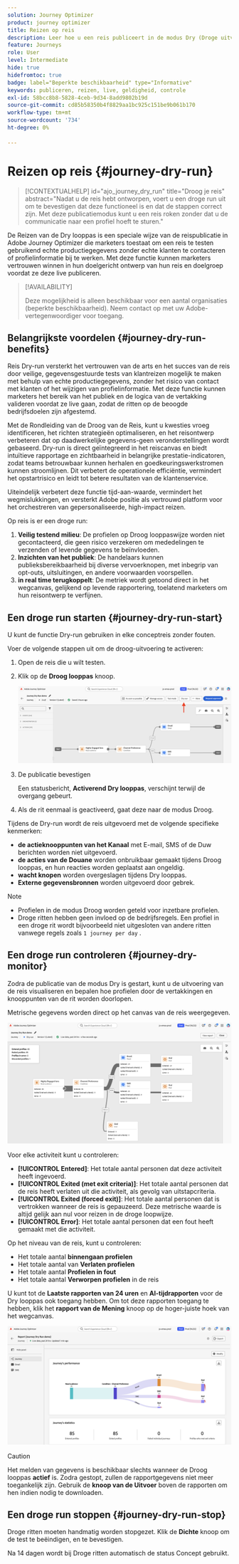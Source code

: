 ```yaml
---
solution: Journey Optimizer
product: journey optimizer
title: Reizen op reis
description: Leer hoe u een reis publiceert in de modus Dry (Droge uitvoering)
feature: Journeys
role: User
level: Intermediate
hide: true
hidefromtoc: true
badge: label="Beperkte beschikbaarheid" type="Informative"
keywords: publiceren, reizen, live, geldigheid, controle
exl-id: 58bcc8b8-5828-4ceb-9d34-8add9802b19d
source-git-commit: cd85b58350b4f8829aa1bc925c151be9b061b170
workflow-type: tm+mt
source-wordcount: '734'
ht-degree: 0%

---
```


# Reizen op reis {#journey-dry-run}

>[!CONTEXTUALHELP]
>id="ajo_journey_dry_run"
>title="Droog je reis"
>abstract="Nadat u de reis hebt ontworpen, voert u een droge run uit om te bevestigen dat deze functioneel is en dat de stappen correct zijn. Met deze publicatiemodus kunt u een reis roken zonder dat u de communicatie naar een profiel hoeft te sturen."

De Reizen van de Dry looppas is een speciale wijze van de reispublicatie in Adobe Journey Optimizer die marketers toestaat om een reis te testen gebruikend echte productiegegevens zonder echte klanten te contacteren of profielinformatie bij te werken.  Met deze functie kunnen marketers vertrouwen winnen in hun doelgericht ontwerp van hun reis en doelgroep voordat ze deze live publiceren.


>[!AVAILABILITY]
>
>Deze mogelijkheid is alleen beschikbaar voor een aantal organisaties (beperkte beschikbaarheid). Neem contact op met uw Adobe-vertegenwoordiger voor toegang.


## Belangrijkste voordelen {#journey-dry-run-benefits}

Reis Dry-run versterkt het vertrouwen van de arts en het succes van de reis door veilige, gegevensgestuurde tests van klantreizen mogelijk te maken met behulp van echte productiegegevens, zonder het risico van contact met klanten of het wijzigen van profielinformatie. Met deze functie kunnen marketers het bereik van het publiek en de logica van de vertakking valideren voordat ze live gaan, zodat de ritten op de beoogde bedrijfsdoelen zijn afgestemd.

Met de Rondleiding van de Droog van de Reis, kunt u kwesties vroeg identificeren, het richten strategieën optimaliseren, en het reisontwerp verbeteren dat op daadwerkelijke gegevens-geen veronderstellingen wordt gebaseerd. Dry-run is direct geïntegreerd in het reiscanvas en biedt intuïtieve rapportage en zichtbaarheid in belangrijke prestatie-indicatoren, zodat teams betrouwbaar kunnen herhalen en goedkeuringswerkstromen kunnen stroomlijnen. Dit verbetert de operationele efficiëntie, vermindert het opstartrisico en leidt tot betere resultaten van de klantenservice.

Uiteindelijk verbetert deze functie tijd-aan-waarde, vermindert het wegmislukkingen, en versterkt Adobe positie als vertrouwd platform voor het orchestreren van gepersonaliseerde, high-impact reizen.

Op reis is er een droge run:

1. **Veilig testend milieu**: De profielen op Droog looppaswijze worden niet gecontacteerd, die geen risico verzekeren om mededelingen te verzenden of levende gegevens te beïnvloeden.
1. **Inzichten van het publiek**: De handelaars kunnen publieksbereikbaarheid bij diverse vervoerknopen, met inbegrip van opt-outs, uitsluitingen, en andere voorwaarden voorspellen.
1. **in real time terugkoppelt**: De metriek wordt getoond direct in het wegcanvas, gelijkend op levende rapportering, toelatend marketers om hun reisontwerp te verfijnen.

## Een droge run starten {#journey-dry-run-start}

U kunt de functie Dry-run gebruiken in elke conceptreis zonder fouten.

Voer de volgende stappen uit om de droog-uitvoering te activeren:

1. Open de reis die u wilt testen.
1. Klik op de **Droog looppas** knoop.

   ![ Begin de reis droge looppas ](assets/dry-run-button.png)

1. De publicatie bevestigen

   Een statusbericht, **Activerend Dry looppas**, verschijnt terwijl de overgang gebeurt.

1. Als de rit eenmaal is geactiveerd, gaat deze naar de modus Droog.

Tijdens de Dry-run wordt de reis uitgevoerd met de volgende specifieke kenmerken:

* **de actieknooppunten van het Kanaal** met E-mail, SMS of de Duw berichten worden niet uitgevoerd.
* **de acties van de Douane** worden onbruikbaar gemaakt tijdens Droog looppas, en hun reacties worden geplaatst aan ongeldig.
* **wacht knopen** worden overgeslagen tijdens Dry looppas.
  <!--You can override the wait block timeouts, then if you have wait blocks duration longer than allowed dry run journey duration, then that branch will not execute completely.-->
* **Externe gegevensbronnen** worden uitgevoerd door gebrek.

>[!NOTE]
>
> * Profielen in de modus Droog worden geteld voor inzetbare profielen.
> * Droge ritten hebben geen invloed op de bedrijfsregels. Een profiel in een droge rit wordt bijvoorbeeld niet uitgesloten van andere ritten vanwege regels zoals `1 journey per day` .

## Een droge run controleren {#journey-dry-monitor}

Zodra de publicatie van de modus Dry is gestart, kunt u de uitvoering van de reis visualiseren en bepalen hoe profielen door de vertakkingen en knooppunten van de rit worden doorlopen.

Metrische gegevens worden direct op het canvas van de reis weergegeven.

![ Monitor de runtime van de reisdroge uitvoering ](assets/dry-run-metrics.png)

Voor elke activiteit kunt u controleren:

* **[!UICONTROL Entered]**: Het totale aantal personen dat deze activiteit heeft ingevoerd.
* **[!UICONTROL Exited (met exit criteria)]**: Het totale aantal personen dat de reis heeft verlaten uit die activiteit, als gevolg van uitstapcriteria.
* **[!UICONTROL Exited (forced exit)]**: Het totale aantal personen dat is vertrokken wanneer de reis is gepauzeerd. Deze metrische waarde is altijd gelijk aan nul voor reizen in de droge loopwijze.
* **[!UICONTROL Error]**: Het totale aantal personen dat een fout heeft gemaakt met die activiteit.


Op het niveau van de reis, kunt u controleren:

* Het totale aantal **binnengaan profielen**
* Het totale aantal van **Verlaten profielen**
* Het totale aantal **Profielen in fout**
* Het totale aantal **Verworpen profielen** in de reis

U kunt tot de **Laatste rapporten van 24 uren** en **Al-tijdrapporten** voor de Dry looppas ook toegang hebben. Om tot deze rapporten toegang te hebben, klik het **rapport van de Mening** knoop op de hoger-juiste hoek van het wegcanvas.

![ heb toegang tot de rapporten voor de runtime van de reisdroge uitvoering ](assets/dry-run-report.png)

>[!CAUTION]
>
> Het melden van gegevens is beschikbaar slechts wanneer de Droog looppas **actief** is.  Zodra gestopt, zullen de rapportgegevens niet meer toegankelijk zijn. Gebruik de **knoop van de Uitvoer** boven de rapporten om hen indien nodig te downloaden.


## Een droge run stoppen {#journey-dry-run-stop}

Droge ritten moeten handmatig worden stopgezet. Klik de **Dichte** knoop om de test te beëindigen, en te bevestigen.

Na 14 dagen wordt bij Droge ritten automatisch de status Concept gebruikt.
